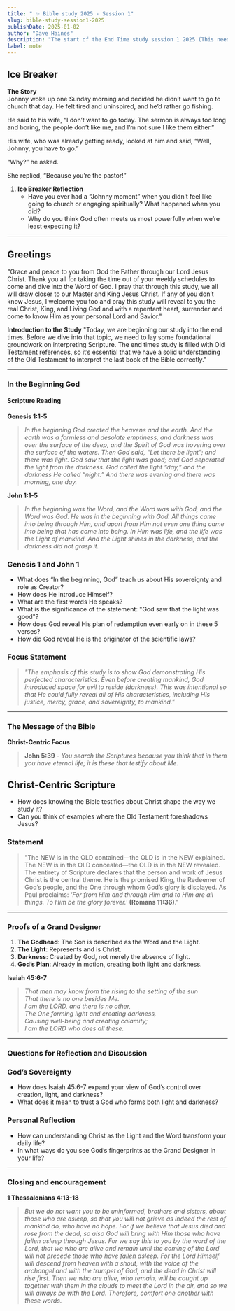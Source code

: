 ```yaml
---
title: " ✨ Bible study 2025 - Session 1"
slug: bible-study-session1-2025
publishDate: 2025-01-02
author: "Dave Haines"
description: "The start of the End Time study session 1 2025 (This needs work, it was not used for the real session 1 2025)"
label: note
---
```


## **Ice Breaker**

**The Story**  
Johnny woke up one Sunday morning and decided he didn’t want to go to church that day. He felt tired and uninspired, and he’d rather go fishing.

He said to his wife, “I don’t want to go today. The sermon is always too long and boring, the people don’t like me, and I’m not sure I like them either.”

His wife, who was already getting ready, looked at him and said, “Well, Johnny, you have to go.”

“Why?” he asked.

She replied, “Because you’re the pastor!”

1. **Ice Breaker Reflection**  
   - Have you ever had a “Johnny moment” when you didn’t feel like going to church or engaging spiritually? What happened when you did?  
   - Why do you think God often meets us most powerfully when we’re least expecting it?

---

## Greetings

"Grace and peace to you from God the Father through our Lord Jesus Christ. Thank you all for taking the time out of your weekly schedules to come and dive into the Word of God. I pray that through this study, we all will draw closer to our Master and King Jesus Christ. If any of you don’t know Jesus, I welcome you too and pray this study will reveal to you the real Christ, King, and Living God and with a repentant heart, surrender and come to know Him as your personal Lord and Savior."

**Introduction to the Study**
"Today, we are beginning our study into the end times. Before we dive into that topic, we need to lay some foundational groundwork on interpreting Scripture. The end times study is filled with Old Testament references, so it’s essential that we have a solid understanding of the Old Testament to interpret the last book of the Bible correctly."

---

### In the Beginning God

#### Scripture Reading

**Genesis 1:1-5**  
> *In the beginning God created the heavens and the earth. And the earth was a formless and desolate emptiness, and darkness was over the surface of the deep, and the Spirit of God was hovering over the surface of the waters. Then God said, “Let there be light”; and there was light. God saw that the light was good; and God separated the light from the darkness. God called the light “day,” and the darkness He called “night.” And there was evening and there was morning, one day.*

**John 1:1-5**  
> *In the beginning was the Word, and the Word was with God, and the Word was God. He was in the beginning with God. All things came into being through Him, and apart from Him not even one thing came into being that has come into being. In Him was life, and the life was the Light of mankind. And the Light shines in the darkness, and the darkness did not grasp it.*

### Genesis 1 and John 1

- What does “In the beginning, God” teach us about His sovereignty and role as Creator?
- How does He introduce Himself?
- What are the first words He speaks?
- What is the significance of the statement:   "God saw that the light was good"?
- How does God reveal His plan of redemption even early on in these 5 verses?
- How did God reveal He is the originator of the scientific laws?

### Focus Statement

>*"The emphasis of this study is to show God demonstrating His perfected characteristics. Even before creating mankind, God introduced space for evil to reside (darkness). This was intentional so that He could fully reveal all of His characteristics, including His justice, mercy, grace, and sovereignty, to mankind."*

---

### The Message of the Bible

**Christ-Centric Focus**  
> **John 5:39** - *You search the Scriptures because you think that in them you have eternal life; it is these that testify about Me.*

## Christ-Centric Scripture

- How does knowing the Bible testifies about Christ shape the way we study it?  
- Can you think of examples where the Old Testament foreshadows Jesus?

### Statement

> "The NEW is in the OLD contained—the OLD is in the NEW explained. The NEW is in the OLD concealed—the OLD is in the NEW revealed. The entirety of Scripture declares that the person and work of Jesus Christ is the central theme. He is the promised King, the Redeemer of God’s people, and the One through whom God’s glory is displayed. As Paul proclaims: *'For from Him and through Him and to Him are all things. To Him be the glory forever.'* **(Romans 11:36)**."

---

### Proofs of a Grand Designer

1. **The Godhead**: The Son is described as the Word and the Light.
2. **The Light**: Represents and is Christ.
3. **Darkness**: Created by God, not merely the absence of light.
4. **God’s Plan**: Already in motion, creating both light and darkness.

**Isaiah 45:6-7**  
> *That men may know from the rising to the setting of the sun  
> That there is no one besides Me.  
> I am the LORD, and there is no other,  
> The One forming light and creating darkness,  
> Causing well-being and creating calamity;  
> I am the LORD who does all these.*

---

### Questions for Reflection and Discussion

### God’s Sovereignty

- How does Isaiah 45:6-7 expand your view of God’s control over creation, light, and darkness?  
- What does it mean to trust a God who forms both light and darkness?

### Personal Reflection

- How can understanding Christ as the Light and the Word transform your daily life?  
- In what ways do you see God’s fingerprints as the Grand Designer in your life?

---

### Closing and encouragement

**1 Thessalonians 4:13-18**  
> *But we do not want you to be uninformed, brothers and sisters, about those who are asleep, so that you will not grieve as indeed the rest of mankind do, who have no hope. For if we believe that Jesus died and rose from the dead, so also God will bring with Him those who have fallen asleep through Jesus. For we say this to you by the word of the Lord, that we who are alive and remain until the coming of the Lord will not precede those who have fallen asleep. For the Lord Himself will descend from heaven with a shout, with the voice of the archangel and with the trumpet of God, and the dead in Christ will rise first. Then we who are alive, who remain, will be caught up together with them in the clouds to meet the Lord in the air, and so we will always be with the Lord. Therefore, comfort one another with these words.*
